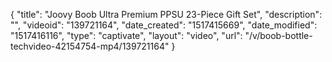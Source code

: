 {
    "title": "Joovy Boob Ultra Premium PPSU 23-Piece Gift Set",
    "description": "",
    "videoid": "139721164",
    "date_created": "1517415669",
    "date_modified": "1517416116",
    "type": "captivate",
    "layout": "video",
    "url": "\/v\/boob-bottle-techvideo-42154754-mp4\/139721164"
}